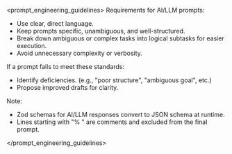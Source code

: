 <prompt_engineering_guidelines>
Requirements for AI/LLM prompts:

- Use clear, direct language.
- Keep prompts specific, unambiguous, and well-structured.
- Break down ambiguous or complex tasks into logical subtasks for easier execution.
- Avoid unnecessary complexity or verbosity.

If a prompt fails to meet these standards:

- Identify deficiencies. (e.g., "poor structure", "ambiguous goal", etc.)
- Propose improved drafts for clarity.

Note:

- Zod schemas for AI/LLM responses convert to JSON schema at runtime.
- Lines starting with "% " are comments and excluded from the final prompt.

</prompt_engineering_guidelines>
